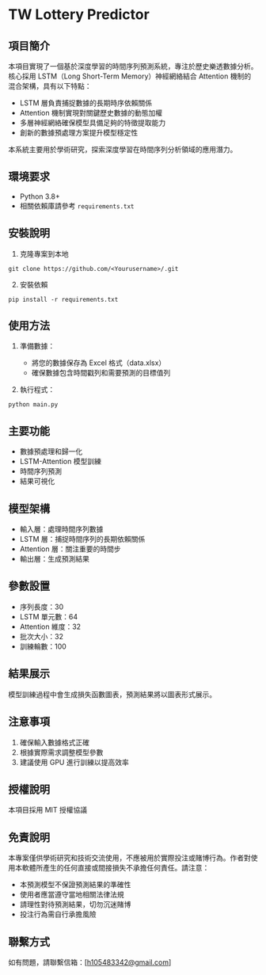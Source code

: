 # TW Lottery Predictor

## 項目簡介
本項目實現了一個基於深度學習的時間序列預測系統，專注於歷史樂透數據分析。核心採用 LSTM（Long Short-Term Memory）神經網絡結合 Attention 機制的混合架構，具有以下特點：

- LSTM 層負責捕捉數據的長期時序依賴關係
- Attention 機制實現對關鍵歷史數據的動態加權
- 多層神經網絡確保模型具備足夠的特徵提取能力
- 創新的數據預處理方案提升模型穩定性

本系統主要用於學術研究，探索深度學習在時間序列分析領域的應用潛力。

## 環境要求
- Python 3.8+
- 相關依賴庫請參考 `requirements.txt`

## 安裝說明

1. 克隆專案到本地

```
git clone https://github.com/<Yourusername>/.git
```

2. 安裝依賴

```
pip install -r requirements.txt
```


## 使用方法
1. 準備數據：
   - 將您的數據保存為 Excel 格式（data.xlsx）
   - 確保數據包含時間戳列和需要預測的目標值列

2. 執行程式：
```
python main.py
```

## 主要功能
- 數據預處理和歸一化
- LSTM-Attention 模型訓練
- 時間序列預測
- 結果可視化

## 模型架構
- 輸入層：處理時間序列數據
- LSTM 層：捕捉時間序列的長期依賴關係
- Attention 層：關注重要的時間步
- 輸出層：生成預測結果

## 參數設置
- 序列長度：30
- LSTM 單元數：64
- Attention 維度：32
- 批次大小：32
- 訓練輪數：100

## 結果展示
模型訓練過程中會生成損失函數圖表，預測結果將以圖表形式展示。

## 注意事項
1. 確保輸入數據格式正確
2. 根據實際需求調整模型參數
3. 建議使用 GPU 進行訓練以提高效率

## 授權說明
本項目採用 MIT 授權協議

## 免責說明
本專案僅供學術研究和技術交流使用，不應被用於實際投注或賭博行為。作者對使用本軟體所產生的任何直接或間接損失不承擔任何責任。請注意：
- 本預測模型不保證預測結果的準確性
- 使用者應當遵守當地相關法律法規
- 請理性對待預測結果，切勿沉迷賭博
- 投注行為需自行承擔風險

## 聯繫方式
如有問題，請聯繫信箱：[h105483342@gmail.com]
